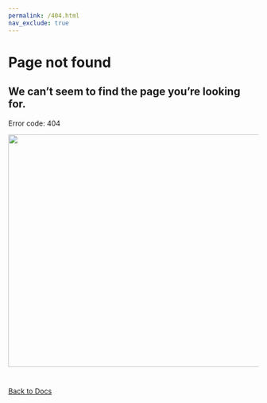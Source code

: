 ```yaml
---
permalink: /404.html
nav_exclude: true
---
```


# Page not found

## We can’t seem to find the page you’re looking for.

Error code: 404

<img width="582" height="468" src="{{ site.baseurl }}/assets/img/404-illustration.png">

<p style="margin-top: 40px;">
    <a class="btn btn-lg" href="/">Back to Docs</a>
</p>
